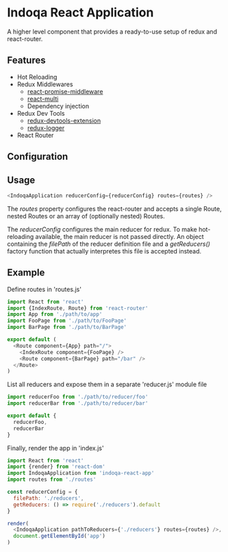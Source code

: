 # Indoqa React Application
A higher level component that provides a ready-to-use setup of redux and react-router. 

## Features

  * Hot Reloading
  * Redux Middlewares
    * [react-promise-middleware](https://github.com/pburtchaell/redux-promise-middleware)
    * [react-multi](https://github.com/ashaffer/redux-multi)
    * Dependency injection
  * Redux Dev Tools
    * [redux-devtools-extension](https://github.com/zalmoxisus/redux-devtools-extension)
    * [redux-logger](https://github.com/evgenyrodionov/redux-logger)
  * React Router 
    
## Configuration

## Usage
```javascript
<IndoqaApplication reducerConfig={reducerConfig} routes={routes} />
```

The *routes* property configures the react-router and accepts a single Route, nested Routes or an array of (optionally nested) Routes. 

The *reducerConfig* configures the main reducer for redux. To make hot-reloading available, the main reducer is not passed directly. An object containing the *filePath* of the reducer definition file and a *getReducers()* factory function that actually interpretes this file is accepted instead. 
    
## Example

Define routes in 'routes.js'
```javascript
import React from 'react'
import {IndexRoute, Route} from 'react-router'
import App from './path/to/app'
import FooPage from './path/to/FooPage'
import BarPage from './path/to/BarPage'

export default (
  <Route component={App} path="/">
    <IndexRoute component={FooPage} />
    <Route component={BarPage} path="/bar" />
  </Route>
)
```

List all reducers and expose them in a separate 'reducer.js' module file
```javascript
import reducerFoo from './path/to/reducer/foo'
import reducerBar from './path/to/reducer/bar'

export default {
  reducerFoo,
  reducerBar
}
```

Finally, render the app in 'index.js'
```javascript
import React from 'react'
import {render} from 'react-dom'
import IndoqaApplication from 'indoqa-react-app'
import routes from './routes'

const reducerConfig = {
  filePath: './reducers',
  getReducers: () => require('./reducers').default
}

render(
  <IndoqaApplication pathToReducers={'./reducers'} routes={routes} />,
  document.getElementById('app')
)
```
    
